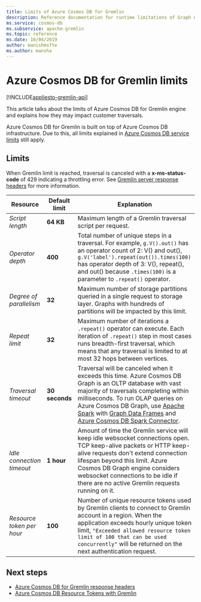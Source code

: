 ```yaml
---
title: Limits of Azure Cosmos DB for Gremlin
description: Reference documentation for runtime limitations of Graph engine
ms.service: cosmos-db
ms.subservice: apache-gremlin
ms.topic: reference
ms.date: 10/04/2019
author: manishmsfte
ms.author: mansha
---
```


# Azure Cosmos DB for Gremlin limits
[!INCLUDE[appliesto-gremlin-api](../includes/appliesto-gremlin-api.md)]

This article talks about the limits of Azure Cosmos DB for Gremlin engine and explains how they may impact customer traversals.

Azure Cosmos DB for Gremlin is built on top of Azure Cosmos DB infrastructure. Due to this, all limits explained in [Azure Cosmos DB service limits](../concepts-limits.md) still apply.

## Limits

When Gremlin limit is reached, traversal is canceled with a **x-ms-status-code** of 429 indicating a throttling error. See [Gremlin server response headers](gremlin-limits.md) for more information.

**Resource**	| **Default limit** | **Explanation**
--- | --- | ---
*Script length* | **64 KB** | Maximum length of a Gremlin traversal script per request.
*Operator depth* | **400** |  Total number of unique steps in a traversal. For example, ```g.V().out()``` has an operator count of 2: V() and out(), ```g.V('label').repeat(out()).times(100)``` has operator depth of 3: V(), repeat(), and out() because ```.times(100)``` is a parameter to ```.repeat()``` operator.
*Degree of parallelism* | **32** | Maximum number of storage partitions queried in a single request to storage layer. Graphs with hundreds of partitions will be impacted by this limit.
*Repeat limit* | **32** | Maximum number of iterations a ```.repeat()``` operator can execute. Each iteration of ```.repeat()``` step in most cases runs breadth-first traversal, which means that any traversal is limited to at most 32 hops between vertices.
*Traversal timeout* | **30 seconds** | Traversal will be canceled when it exceeds this time. Azure Cosmos DB Graph is an OLTP database with vast majority of traversals completing within milliseconds. To run OLAP queries on Azure Cosmos DB Graph, use [Apache Spark](https://azure.microsoft.com/services/cosmos-db/) with [Graph Data Frames](https://spark.apache.org/docs/latest/sql-programming-guide.html#datasets-and-dataframes) and [Azure Cosmos DB Spark Connector](https://github.com/Azure/azure-cosmosdb-spark).
*Idle connection timeout* | **1 hour** | Amount of time the Gremlin service will keep idle websocket connections open. TCP keep-alive packets or HTTP keep-alive requests don't extend connection lifespan beyond this limit. Azure Cosmos DB Graph engine considers websocket connections to be idle if there are no active Gremlin requests running on it.
*Resource token per hour* | **100** | Number of unique resource tokens used by Gremlin clients to connect to Gremlin account in a region. When the application exceeds hourly unique token limit, `"Exceeded allowed resource token limit of 100 that can be used concurrently"` will be returned on the next authentication request.

## Next steps
* [Azure Cosmos DB for Gremlin response headers](gremlin-headers.md)
* [Azure Cosmos DB Resource Tokens with Gremlin](how-to-use-resource-tokens-gremlin.md)